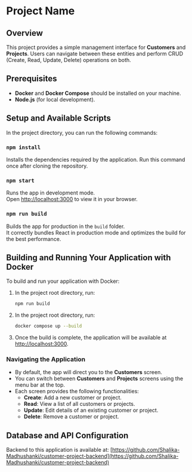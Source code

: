# Project Name

## Overview

This project provides a simple management interface for **Customers** and **Projects**. Users can navigate between these entities and perform CRUD (Create, Read, Update, Delete) operations on both.

## Prerequisites

- **Docker** and **Docker Compose** should be installed on your machine.
- **Node.js** (for local development).

## Setup and Available Scripts

In the project directory, you can run the following commands:

### `npm install`

Installs the dependencies required by the application. Run this command once after cloning the repository.

### `npm start`

Runs the app in development mode.\
Open [http://localhost:3000](http://localhost:3000) to view it in your browser.


### `npm run build`

Builds the app for production in the `build` folder.\
It correctly bundles React in production mode and optimizes the build for the best performance.

## Building and Running Your Application with Docker

To build and run your application with Docker:

1. In the project root directory, run:
   ```bash
   npm run build
   ```

1. In the project root directory, run:
   ```bash
   docker compose up --build
   ```

2. Once the build is complete, the application will be available at [http://localhost:3000](http://localhost:3000).

### Navigating the Application

- By default, the app will direct you to the **Customers** screen.
- You can switch between **Customers** and **Projects** screens using the menu bar at the top.
- Each screen provides the following functionalities:
  - **Create**: Add a new customer or project.
  - **Read**: View a list of all customers or projects.
  - **Update**: Edit details of an existing customer or project.
  - **Delete**: Remove a customer or project.

## Database and API Configuration

Backend to this application is available at:
[https://github.com/Shalika-Madhushanki/customer-project-backend](https://github.com/Shalika-Madhushanki/customer-project-backend)